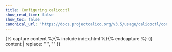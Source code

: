 ```yaml
---
title: Configuring calicoctl
show_read_time: false
show_toc: false
canonical_url: 'https://docs.projectcalico.org/v3.5/usage/calicoctl/configure/index'
---
```

{% capture content %}{% include index.html %}{% endcapture %}
{{ content | replace: "    ", "" }}